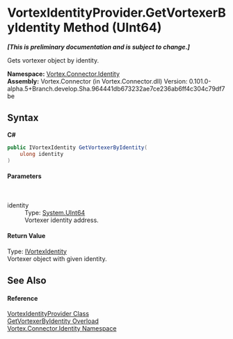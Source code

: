 # VortexIdentityProvider.GetVortexerByIdentity Method (UInt64)
 _**\[This is preliminary documentation and is subject to change.\]**_

Gets vortexer object by identity.

**Namespace:**&nbsp;<a href="N_Vortex_Connector_Identity.md">Vortex.Connector.Identity</a><br />**Assembly:**&nbsp;Vortex.Connector (in Vortex.Connector.dll) Version: 0.101.0-alpha.5+Branch.develop.Sha.964441db673232ae7ce236ab6ff4c304c79df7be

## Syntax

**C#**<br />
``` C#
public IVortexIdentity GetVortexerByIdentity(
	ulong identity
)
```


#### Parameters
&nbsp;<dl><dt>identity</dt><dd>Type: <a href="http://msdn2.microsoft.com/en-us/library/06cf7918" target="_blank">System.UInt64</a><br />Vortexer identity address.</dd></dl>

#### Return Value
Type: <a href="T_Vortex_Connector_Identity_IVortexIdentity.md">IVortexIdentity</a><br />Vortexer object with given identity.

## See Also


#### Reference
<a href="T_Vortex_Connector_Identity_VortexIdentityProvider.md">VortexIdentityProvider Class</a><br /><a href="Overload_Vortex_Connector_Identity_VortexIdentityProvider_GetVortexerByIdentity.md">GetVortexerByIdentity Overload</a><br /><a href="N_Vortex_Connector_Identity.md">Vortex.Connector.Identity Namespace</a><br />